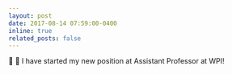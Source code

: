 ```yaml
---
layout: post
date: 2017-08-14 07:59:00-0400
inline: true
related_posts: false
---
```


:robot: :rocket: I have started my new position at Assistant Professor at WPI! 
